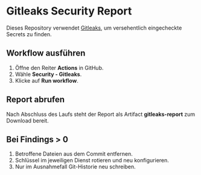 # Gitleaks Security Report

Dieses Repository verwendet [Gitleaks](https://github.com/gitleaks/gitleaks), um versehentlich eingecheckte Secrets zu finden.

## Workflow ausführen

1. Öffne den Reiter **Actions** in GitHub.
2. Wähle **Security - Gitleaks**.
3. Klicke auf **Run workflow**.

## Report abrufen

Nach Abschluss des Laufs steht der Report als Artifact **gitleaks-report** zum Download bereit.

## Bei Findings > 0

1. Betroffene Dateien aus dem Commit entfernen.
2. Schlüssel im jeweiligen Dienst rotieren und neu konfigurieren.
3. Nur im Ausnahmefall Git-Historie neu schreiben.
